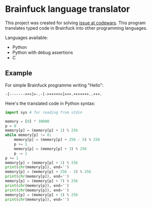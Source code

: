 # Brainfuck language translator

This project was created for solving [issue at codewars](https://www.codewars.com/kata/58924f2ca8c628f21a0001a1).
This program translates typed code in Brainfuck into other programming languages.

Languages available:
- Python
- Python with debug assertions
- C

## Example

For simple Brainfuck programme writing "Hello": 
```
-[------->+<]>-.-[->+++++<]>++.+++++++..+++.
```

Here's the translated code in Python syntax:
```python
import sys # for reading from stdin

memory = [0] * 30000
p = 0
memory[p] = (memory[p] + 1) % 256
while memory[p] != 0:
    memory[p] = (memory[p] + 256 - 5) % 256
    p += 1
    memory[p] = (memory[p] + 3) % 256
    p -= 1
p += 1
memory[p] = (memory[p] + 1) % 256
print(chr(memory[p]), end='')
memory[p] = (memory[p] + 256 - 3) % 256
print(chr(memory[p]), end='')
memory[p] = (memory[p] + 7) % 256
print(chr(memory[p]), end='')
print(chr(memory[p]), end='')
memory[p] = (memory[p] + 3) % 256
print(chr(memory[p]), end='')
```